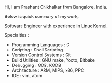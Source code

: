 Hi, I am Prashant Chikhalkar from Bangalore, India.

Below is quick summary of my work,

Software Engineer with experience in Linux Kernel.

Specialties :

- Programming Languages : C
- Scripting : Shell Scripting
- Version Control Systems : Git
- Build Utilities : GNU make, Yocto, Bitbake
- Debugging : GDB, KGDB
- Architecture : ARM, MIPS, x86, PPC
- IDE : vim, atom

